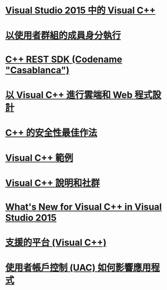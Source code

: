 # [Visual Studio 2015 中的 Visual C++](visual-cpp-in-visual-studio-2015.md)
# [以使用者群組的成員身分執行](running-as-a-member-of-the-users-group.md)
# [C++ REST SDK (Codename "Casablanca")](cpp-rest-sdk-codename-casablanca.md)
# [以 Visual C++ 進行雲端和 Web 程式設計](cloud-and-web-programming-in-visual-cpp.md)
# [C++ 的安全性最佳作法](security-best-practices-for-cpp.md)
# [Visual C++ 範例](visual-cpp-samples.md)
# [Visual C++ 說明和社群](visual-cpp-help-and-community.md)
# [What's New for Visual C++ in Visual Studio 2015](what-s-new-for-visual-cpp-in-visual-studio-2015.md)
# [支援的平台 (Visual C++)](supported-platforms-visual-cpp.md)
# [使用者帳戶控制 (UAC) 如何影響應用程式](how-user-account-control-uac-affects-your-application.md)
